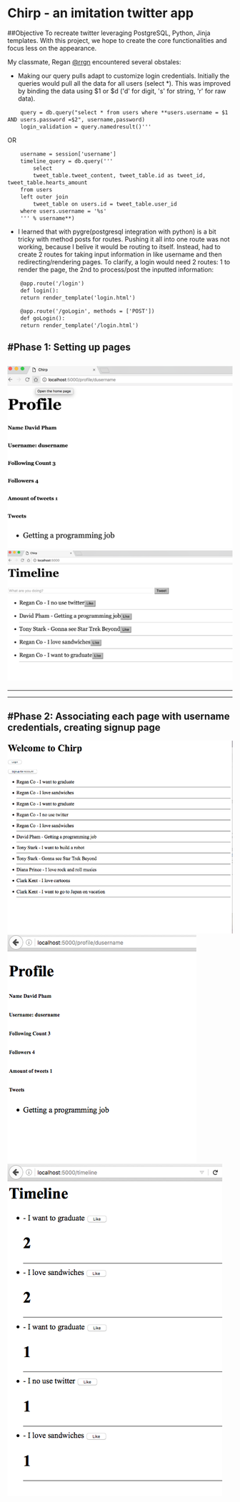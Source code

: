 # Chirp - an imitation twitter app

##Objective
To recreate twitter leveraging PostgreSQL, Python, Jinja templates. With this project, we hope to create the core functionalities and focus less on the appearance.

My classmate, Regan [@rrgn](https://github.com/rrgn) encountered several obstales:
* Making our query pulls adapt to customize login credentials. Initially the queries would pull all the data for all users (select *). This was improved by binding the data using $1 or $d ('d' for digit, 's' for string, 'r' for raw data).
 
```node
    query = db.query("select * from users where **users.username = $1 AND users.password =$2", username,password)
    login_validation = query.namedresult()'''
```
OR
```nodejs
    username = session['username']
    timeline_query = db.query('''
        select
        tweet_table.tweet_content, tweet_table.id as tweet_id, tweet_table.hearts_amount
    from users
    left outer join
        tweet_table on users.id = tweet_table.user_id
    where users.username = '%s'
    ''' % username**)
```

* I learned that with pygre(postgresql integration with python) is a bit tricky with method posts for routes. Pushing it all into one route was not working, because I belive it would be routing to itself. Instead, had to create 2 routes for taking input information in like username and then redirecting/rendering pages. To clarify, a login would need 2 routes: 1 to render the page, the 2nd to process/post the inputted information:

```
    @app.route('/login')
    def login():
    return render_template('login.html')
```
```
    @app.route('/goLogin', methods = ['POST'])
    def goLogin():
    return render_template('/login.html')
```

#Phase 1: Setting up pages
------
![screenshot](profile.png)
![screenshot](timeline.png)
------
------
------

#Phase 2: Associating each page with username credentials, creating signup page
------
![screenshot](homepage.png)
![screenshot](profile2.png)
![screenshot](timeline2.png)
